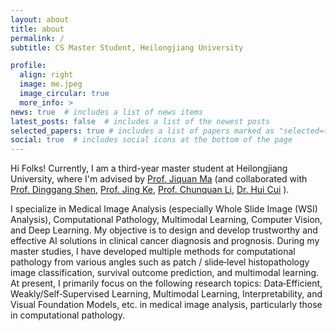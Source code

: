 ```yaml
---
layout: about
title: about
permalink: /
subtitle: CS Master Student, Heilongjiang University

profile:
  align: right
  image: me.jpeg
  image_circular: true
  more_info: >
news: true  # includes a list of news items
latest_posts: false  # includes a list of the newest posts
selected_papers: true # includes a list of papers marked as "selected={true}"
social: true  # includes social icons at the bottom of the page
---
```


Hi Folks! Currently, I am a third-year master student at Heilongjiang University, where I'm advised by [Prof. Jiquan Ma](https://jsjrj.hlju.edu.cn/info/1969/1526.htm) 
(and collaborated with 
[Prof. Dinggang Shen](https://scholar.google.com/citations?user=v6VYQC8AAAAJ&hl=zh-CN),
[Prof. Jing Ke](https://scholar.google.com/citations?hl=zh-CN&user=zX41yC8AAAAJ), 
[Prof. Chunquan Li](https://jsjxy.usc.edu.cn/info/2022/10218.htm),
[Dr. Hui Cui](https://scholar.google.com/citations?user=IPHzmmQAAAAJ&hl=zh-CN&oi=ao)
).

I specialize in Medical Image Analysis (especially Whole Slide Image (WSI) Analysis), Computational Pathology, Multimodal Learning, Computer Vision, and Deep Learning. My objective is to design and develop trustworthy and effective AI solutions in clinical cancer diagnosis and prognosis. During my master studies, I have developed
multiple methods for computational pathology from various angles such as patch / slide‑level histopathology image classification, survival outcome prediction, and multimodal learning. At present, I primarily focus on the following research topics: Data‑Efficient, Weakly/Self‑Supervised Learning, Multimodal Learning, Interpretability, and Visual Foundation Models, etc. in medical image analysis, particularly those in computational pathology.
